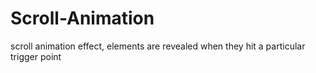 # Scroll-Animation
 scroll animation effect, elements are revealed when they hit a particular trigger point
